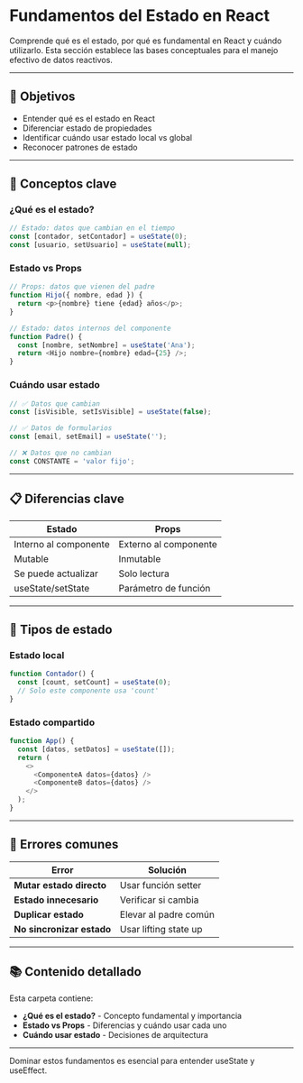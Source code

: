 # Fundamentos del Estado en React

Comprende qué es el estado, por qué es fundamental en React y cuándo utilizarlo. Esta sección establece las bases conceptuales para el manejo efectivo de datos reactivos.

---

## 🎯 Objetivos

- Entender qué es el estado en React
- Diferenciar estado de propiedades
- Identificar cuándo usar estado local vs global
- Reconocer patrones de estado

---

## 🧠 Conceptos clave

### ¿Qué es el estado?

```javascript
// Estado: datos que cambian en el tiempo
const [contador, setContador] = useState(0);
const [usuario, setUsuario] = useState(null);
```

### Estado vs Props

```javascript
// Props: datos que vienen del padre
function Hijo({ nombre, edad }) {
  return <p>{nombre} tiene {edad} años</p>;
}

// Estado: datos internos del componente
function Padre() {
  const [nombre, setNombre] = useState('Ana');
  return <Hijo nombre={nombre} edad={25} />;
}
```

### Cuándo usar estado

```javascript
// ✅ Datos que cambian
const [isVisible, setIsVisible] = useState(false);

// ✅ Datos de formularios
const [email, setEmail] = useState('');

// ❌ Datos que no cambian
const CONSTANTE = 'valor fijo';
```

---

## 📋 Diferencias clave

| **Estado**            | **Props**             |
| --------------------- | --------------------- |
| Interno al componente | Externo al componente |
| Mutable               | Inmutable             |
| Se puede actualizar   | Solo lectura          |
| useState/setState     | Parámetro de función  |

---

## 🔧 Tipos de estado

### Estado local

```javascript
function Contador() {
  const [count, setCount] = useState(0);
  // Solo este componente usa 'count'
}
```

### Estado compartido

```javascript
function App() {
  const [datos, setDatos] = useState([]);
  return (
    <>
      <ComponenteA datos={datos} />
      <ComponenteB datos={datos} />
    </>
  );
}
```

---

## 🐛 Errores comunes

| Error                     | Solución              |
| ------------------------- | --------------------- |
| **Mutar estado directo**  | Usar función setter   |
| **Estado innecesario**    | Verificar si cambia   |
| **Duplicar estado**       | Elevar al padre común |
| **No sincronizar estado** | Usar lifting state up |

---

## 📚 Contenido detallado

Esta carpeta contiene:

- **¿Qué es el estado?** - Concepto fundamental y importancia
- **Estado vs Props** - Diferencias y cuándo usar cada uno
- **Cuándo usar estado** - Decisiones de arquitectura

---

Dominar estos fundamentos es esencial para entender useState y useEffect.
